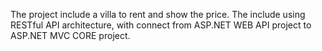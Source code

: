 The project include a villa to rent and show the price.
The include using RESTful API architecture, with connect from ASP.NET WEB API project to ASP.NET MVC CORE project.
